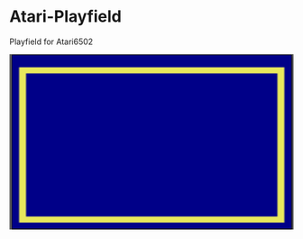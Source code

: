 # Atari-Playfield
Playfield for Atari6502

<p align="center">
    <img src="https://raw.githubusercontent.com/MCPE357/Atari-Playfield/main/Screenshot%202023-02-27%20080229.png" alt="logo"/><br>
	<b>
